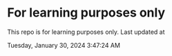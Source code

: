 # For learning purposes only
This repo is for learning purposes only.
Last updated at

Tuesday, January 30, 2024 3:47:24 AM

